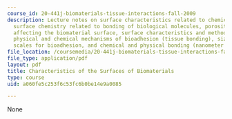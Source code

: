 ```yaml
---
course_id: 20-441j-biomaterials-tissue-interactions-fall-2009
description: Lecture notes on surface characteristics related to chemical bonding,
  surface chemistry related to bonding of biological molecules, porosity, factors
  affecting the biomaterial surface, surface characteristics and methods of analysis,
  physical and chemical mechanisms of bioadhesion (tissue bonding), size and time
  scales for bioadhesion, and chemical and physical bonding (nanometer scale).
file_location: /coursemedia/20-441j-biomaterials-tissue-interactions-fall-2009/a060fe5c253f6c53fc6b0be14e9a0085_MIT20_441JF09_read08_spec1.pdf
file_type: application/pdf
layout: pdf
title: Characteristics of the Surfaces of Biomaterials
type: course
uid: a060fe5c253f6c53fc6b0be14e9a0085

---
```

None